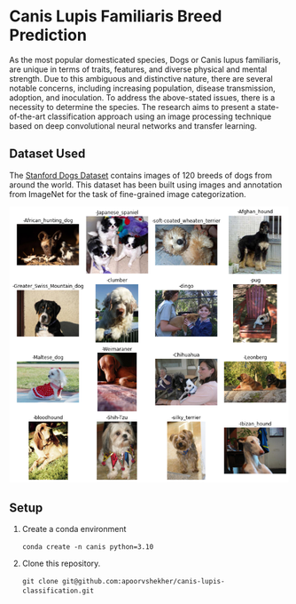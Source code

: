 # Canis Lupis Familiaris Breed Prediction
  
As the most popular domesticated species, Dogs or Canis lupus familiaris, are unique in terms of traits, features, and diverse physical and mental strength. Due to this ambiguous and distinctive nature, there are several notable concerns, including increasing population, disease transmission, adoption, and inoculation. To address the above-stated issues, there is a necessity to determine the species. The research aims to present a state-of-the-art classification approach using an image processing technique based on deep convolutional neural networks and transfer learning.

## Dataset Used 

The [Stanford Dogs Dataset](http://vision.stanford.edu/aditya86/ImageNetDogs/) contains images of 120 breeds of dogs from around the world. This dataset has been built using images and annotation from ImageNet for the task of fine-grained image categorization.

![Sample Image](https://raw.githubusercontent.com/apoorvshekher/canis-lupis-classification/main/appendix/sample.png)

## Setup

1. Create a conda environment

	  `conda create -n canis python=3.10`

2. Clone this repository.

	`git clone git@github.com:apoorvshekher/canis-lupis-classification.git`
